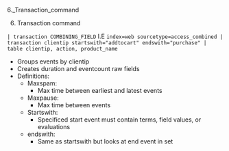6._Transaction_command

6. Transaction command

`| transaction COMBINING_FIELD`
I.E `index=web sourcetype=access_combined | transaction clientip startswith="addtocart" endswith="purchase" | table clientip, action, product_name`
- Groups events by clientip
- Creates duration and eventcount raw fields
- Definitions:
	- Maxspam:
		- Max time between earliest and latest events
	- Maxpause:
		- Max time between events
	- Startswith:
		- Specificed start event must contain terms, field values, or evaluations
	- endswith:
		- Same as startswith but looks at end event in set